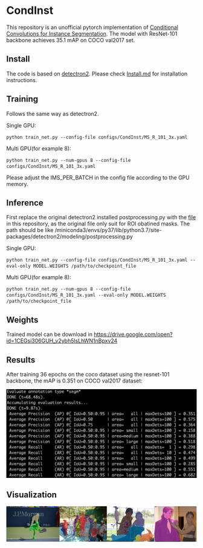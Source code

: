 # CondInst
This repository is an unofficial pytorch implementation of [Conditional Convolutions for Instance Segmentation](https://arxiv.org/abs/2003.05664). The model with ResNet-101 backbone achieves 35.1 mAP on COCO val2017 set.

## Install
The code is based on [detectron2](https://github.com/facebookresearch/detectron2). Please check [Install.md](https://github.com/facebookresearch/detectron2/blob/master/INSTALL.md) for installation instructions.

## Training 
Follows the same way as detectron2.

Single GPU:
```
python train_net.py --config-file configs/CondInst/MS_R_101_3x.yaml
```
Multi GPU(for example 8):
```
python train_net.py --num-gpus 8 --config-file configs/CondInst/MS_R_101_3x.yaml
```
Please adjust the IMS_PER_BATCH in the config file according to the GPU memory.


## Inference
First replace the original detectron2 installed postprocessing.py with the [file](https://github.com/Epiphqny/CondInst/blob/master/postprocessing.py) in this repository, as the original file only suit for ROI obatined masks.
The path should be like /miniconda3/envs/py37/lib/python3.7/site-packages/detectron2/modeling/postprocessing.py

Single GPU:
```
python train_net.py --config-file configs/CondInst/MS_R_101_3x.yaml --eval-only MODEL.WEIGHTS /path/to/checkpoint_file
```
Multi GPU(for example 8):
```
python train_net.py --num-gpus 8 --config-file configs/CondInst/MS_R_101_3x.yaml --eval-only MODEL.WEIGHTS /path/to/checkpoint_file
```
## Weights
Trained model can be download in 
https://drive.google.com/open?id=1CEGsi306GUH_v2ybh5lsLhWN1nBpxv24

## Results
After training 36 epochs on the coco dataset using the resnet-101 backbone, the mAP is 0.351 on COCO val2017 dataset:

<img src="AP.jpg">

## Visualization

<img src="condinst.png" width="2000">

